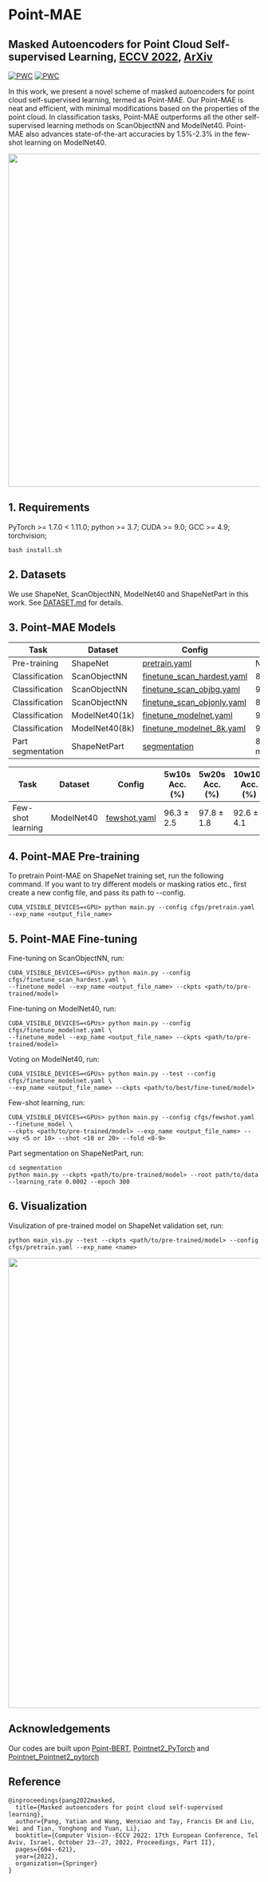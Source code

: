 # Point-MAE

## Masked Autoencoders for Point Cloud Self-supervised Learning, [ECCV 2022](https://www.ecva.net/papers/eccv_2022/papers_ECCV/papers/136620591.pdf), [ArXiv](https://arxiv.org/abs/2203.06604)

[![PWC](https://img.shields.io/endpoint.svg?url=https://paperswithcode.com/badge/masked-autoencoders-for-point-cloud-self/3d-point-cloud-classification-on-scanobjectnn)](https://paperswithcode.com/sota/3d-point-cloud-classification-on-scanobjectnn?p=masked-autoencoders-for-point-cloud-self)
[![PWC](https://img.shields.io/endpoint.svg?url=https://paperswithcode.com/badge/masked-autoencoders-for-point-cloud-self/3d-point-cloud-classification-on-modelnet40)](https://paperswithcode.com/sota/3d-point-cloud-classification-on-modelnet40?p=masked-autoencoders-for-point-cloud-self)

In this work, we present a novel scheme of masked autoencoders for point cloud self-supervised learning, termed as Point-MAE. Our Point-MAE is neat and efficient, with minimal modifications based on the properties of the point cloud. In classification tasks, Point-MAE outperforms all the other self-supervised learning methods on ScanObjectNN and ModelNet40. Point-MAE also advances state-of-the-art accuracies by 1.5%-2.3% in the few-shot learning on ModelNet40. 

<div  align="center">    
 <img src="./figure/net.jpg" width = "666"  align=center />
</div>

## 1. Requirements
PyTorch >= 1.7.0 < 1.11.0;
python >= 3.7;
CUDA >= 9.0;
GCC >= 4.9;
torchvision;

```
bash install.sh
```

## 2. Datasets

We use ShapeNet, ScanObjectNN, ModelNet40 and ShapeNetPart in this work. See [DATASET.md](./DATASET.md) for details.

## 3. Point-MAE Models
|  Task | Dataset | Config | Acc.| Download|      
|  ----- | ----- |-----|  -----| -----|
|  Pre-training | ShapeNet |[pretrain.yaml](./cfgs/pretrain.yaml)| N.A. | [here](https://github.com/Pang-Yatian/Point-MAE/releases/download/main/pretrain.pth) |
|  Classification | ScanObjectNN |[finetune_scan_hardest.yaml](./cfgs/finetune_scan_hardest.yaml)| 85.18%| [here](https://github.com/Pang-Yatian/Point-MAE/releases/download/main/scan_hardest.pth)  |
|  Classification | ScanObjectNN |[finetune_scan_objbg.yaml](./cfgs/finetune_scan_objbg.yaml)|90.02% | [here](https://github.com/Pang-Yatian/Point-MAE/releases/download/main/scan_objbg.pth) |
|  Classification | ScanObjectNN |[finetune_scan_objonly.yaml](./cfgs/finetune_scan_objonly.yaml)| 88.29%| [here](https://github.com/Pang-Yatian/Point-MAE/releases/download/main/scan_objonly.pth) |
|  Classification | ModelNet40(1k) |[finetune_modelnet.yaml](./cfgs/finetune_modelnet.yaml)| 93.80%| [here](https://github.com/Pang-Yatian/Point-MAE/releases/download/main/modelnet_1k.pth) |
|  Classification | ModelNet40(8k) |[finetune_modelnet_8k.yaml](./cfgs/finetune_modelnet_8k.yaml)| 94.04%| [here](https://github.com/Pang-Yatian/Point-MAE/releases/download/main/modelnet_8k.pth) |
| Part segmentation| ShapeNetPart| [segmentation](./segmentation)| 86.1% mIoU| [here](https://github.com/Pang-Yatian/Point-MAE/releases/download/main/part_seg.pth) |

|  Task | Dataset | Config | 5w10s Acc. (%)| 5w20s Acc. (%)| 10w10s Acc. (%)| 10w20s Acc. (%)|     
|  ----- | ----- |-----|  -----| -----|-----|-----|
|  Few-shot learning | ModelNet40 |[fewshot.yaml](./cfgs/fewshot.yaml)| 96.3 ± 2.5| 97.8 ± 1.8| 92.6 ± 4.1| 95.0 ± 3.0| 

## 4. Point-MAE Pre-training
To pretrain Point-MAE on ShapeNet training set, run the following command. If you want to try different models or masking ratios etc., first create a new config file, and pass its path to --config.

```
CUDA_VISIBLE_DEVICES=<GPU> python main.py --config cfgs/pretrain.yaml --exp_name <output_file_name>
```
## 5. Point-MAE Fine-tuning

Fine-tuning on ScanObjectNN, run:
```
CUDA_VISIBLE_DEVICES=<GPUs> python main.py --config cfgs/finetune_scan_hardest.yaml \
--finetune_model --exp_name <output_file_name> --ckpts <path/to/pre-trained/model>
```
Fine-tuning on ModelNet40, run:
```
CUDA_VISIBLE_DEVICES=<GPUs> python main.py --config cfgs/finetune_modelnet.yaml \
--finetune_model --exp_name <output_file_name> --ckpts <path/to/pre-trained/model>
```
Voting on ModelNet40, run:
```
CUDA_VISIBLE_DEVICES=<GPUs> python main.py --test --config cfgs/finetune_modelnet.yaml \
--exp_name <output_file_name> --ckpts <path/to/best/fine-tuned/model>
```
Few-shot learning, run:
```
CUDA_VISIBLE_DEVICES=<GPUs> python main.py --config cfgs/fewshot.yaml --finetune_model \
--ckpts <path/to/pre-trained/model> --exp_name <output_file_name> --way <5 or 10> --shot <10 or 20> --fold <0-9>
```
Part segmentation on ShapeNetPart, run:
```
cd segmentation
python main.py --ckpts <path/to/pre-trained/model> --root path/to/data --learning_rate 0.0002 --epoch 300
```

## 6. Visualization

Visulization of pre-trained model on ShapeNet validation set, run:

```
python main_vis.py --test --ckpts <path/to/pre-trained/model> --config cfgs/pretrain.yaml --exp_name <name>
```

<div  align="center">    
 <img src="./figure/vvv.jpg" width = "900"  align=center />
</div>

## Acknowledgements

Our codes are built upon [Point-BERT](https://github.com/lulutang0608/Point-BERT), [Pointnet2_PyTorch](https://github.com/erikwijmans/Pointnet2_PyTorch) and [Pointnet_Pointnet2_pytorch](https://github.com/yanx27/Pointnet_Pointnet2_pytorch)

## Reference

```
@inproceedings{pang2022masked,
  title={Masked autoencoders for point cloud self-supervised learning},
  author={Pang, Yatian and Wang, Wenxiao and Tay, Francis EH and Liu, Wei and Tian, Yonghong and Yuan, Li},
  booktitle={Computer Vision--ECCV 2022: 17th European Conference, Tel Aviv, Israel, October 23--27, 2022, Proceedings, Part II},
  pages={604--621},
  year={2022},
  organization={Springer}
}
```
